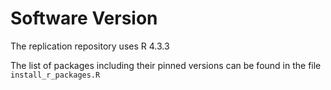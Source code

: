 # Software Version

The replication repository uses R 4.3.3

The list of packages including their pinned versions can be found in the file `install_r_packages.R`
